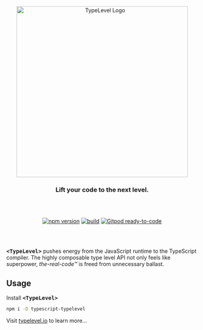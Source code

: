 <div id="typelevel-logo" align="center">
  <a href="https://github.com/danieldietrich/typelevel">
    <img alt="TypeLevel Logo" width="450" src="https://user-images.githubusercontent.com/743833/196072270-a13bf140-d4fa-47ef-8b07-ba4c88ba92ca.png">
  </a>
  <h3>
    Lift your code to the next level.
  </h3>
</div>

<br/>
<br/>

<div id="badges" align="center">

[![npm version](https://img.shields.io/npm/v/typescript-typelevel?logo=npm&style=flat-square)](https://www.npmjs.com/package/typescript-typelevel/)
[![build](https://img.shields.io/github/workflow/status/danieldietrich/typelevel/Test/main?logo=github&style=flat-square)](https://github.com/danieldietrich/typelevel/actions/workflows/test.yml)
[![Gitpod ready-to-code](https://img.shields.io/badge/Gitpod-ready--to--code-blue?logo=gitpod&style=flat-square)](https://gitpod.io/#https://github.com/danieldietrich/typelevel)

</div>

<br/>
<br/>

<tt>**&lt;TypeLevel&gt;**</tt> pushes energy from the JavaScript runtime to the TypeScript compiler. The highly composable type level API not only feels like superpower, _the-real-code™_ is freed from unnecessary ballast.

## Usage

Install <tt>**&lt;TypeLevel&gt;**</tt>

```sh
npm i -D typescript-typelevel
```

Visit [typelevel.io](https://typelevel.io) to learn more...
